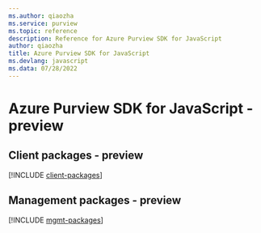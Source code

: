 ```yaml
---
ms.author: qiaozha
ms.service: purview
ms.topic: reference
description: Reference for Azure Purview SDK for JavaScript
author: qiaozha
title: Azure Purview SDK for JavaScript
ms.devlang: javascript
ms.data: 07/28/2022
---
```

# Azure Purview SDK for JavaScript - preview

## Client packages - preview
[!INCLUDE [client-packages](purview-client-index.md)]
## Management packages - preview
[!INCLUDE [mgmt-packages](purview-mgmt-index.md)]